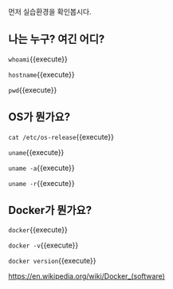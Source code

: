 먼저 실습환경을 확인봅시다.

## 나는 누구? 여긴 어디?

`whoami`{{execute}}

`hostname`{{execute}}

`pwd`{{execute}}

## OS가 뭔가요?

`cat /etc/os-release`{{execute}}

`uname`{{execute}}

`uname -a`{{execute}}

`uname -r`{{execute}}

## Docker가 뭔가요?

`docker`{{execute}}

`docker -v`{{execute}}

`docker version`{{execute}}

https://en.wikipedia.org/wiki/Docker_(software)
